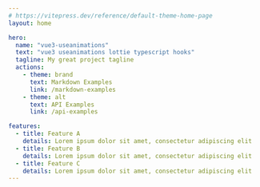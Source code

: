 ```yaml
---
# https://vitepress.dev/reference/default-theme-home-page
layout: home

hero:
  name: "vue3-useanimations"
  text: "vue3 useanimations lottie typescript hooks"
  tagline: My great project tagline
  actions:
    - theme: brand
      text: Markdown Examples
      link: /markdown-examples
    - theme: alt
      text: API Examples
      link: /api-examples

features:
  - title: Feature A
    details: Lorem ipsum dolor sit amet, consectetur adipiscing elit
  - title: Feature B
    details: Lorem ipsum dolor sit amet, consectetur adipiscing elit
  - title: Feature C
    details: Lorem ipsum dolor sit amet, consectetur adipiscing elit
---
```


<Basic></Basic>

<script setup>
  import Basic from './demo/basic.vue'
</script>

